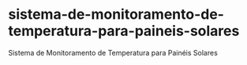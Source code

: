 # sistema-de-monitoramento-de-temperatura-para-paineis-solares
Sistema de Monitoramento de Temperatura para Painéis Solares
